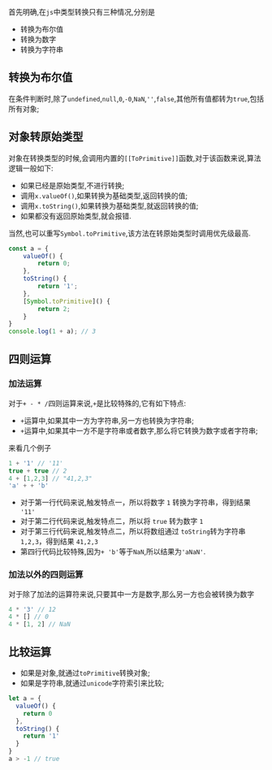 首先明确,在`js`中类型转换只有三种情况,分别是

- 转换为布尔值
- 转换为数字
- 转换为字符串

## 转换为布尔值

在条件判断时,除了`undefined`,`null`,`0`,`-0`,`NaN`,`''`,`false`,其他所有值都转为`true`,包括所有对象;

## 对象转原始类型

对象在转换类型的时候,会调用内置的`[[ToPrimitive]]`函数,对于该函数来说,算法逻辑一般如下:

- 如果已经是原始类型,不进行转换;
- 调用`x.valueOf()`,如果转换为基础类型,返回转换的值;
- 调用`x.toString()`,如果转换为基础类型,就返回转换的值;
- 如果都没有返回原始类型,就会报错.

当然,也可以重写`Symbol.toPrimitive`,该方法在转原始类型时调用优先级最高.

```js
const a = {
    valueOf() {
        return 0;
    },
    toString() {
        return '1';
    },
    [Symbol.toPrimitive]() {
        return 2;
    }
}
console.log(1 + a); // 3
```



## 四则运算

### 加法运算

对于`+ - * /`四则运算来说,`+`是比较特殊的,它有如下特点:

- `+`运算中,如果其中一方为字符串,另一方也转换为字符串;
- `+`运算中,如果其中一方不是字符串或者数字,那么将它转换为数字或者字符串;

来看几个例子

```js
1 + '1' // '11'
true + true // 2
4 + [1,2,3] // "41,2,3"
'a' + + 'b'
```

- 对于第一行代码来说,触发特点一，所以将数字 `1` 转换为字符串，得到结果 `'11'`
- 对于第二行代码来说,触发特点二，所以将 `true` 转为数字 `1`
- 对于第三行代码来说,触发特点二，所以将数组通过 `toString`转为字符串 `1,2,3`，得到结果 `41,2,3`
- 第四行代码比较特殊,因为`+ 'b'`等于`NaN`,所以结果为`'aNaN'`.



### 加法以外的四则运算

对于除了加法的运算符来说,只要其中一方是数字,那么另一方也会被转换为数字

```js
4 * '3' // 12
4 * [] // 0
4 * [1, 2] // NaN
```



## 比较运算

- 如果是对象,就通过`toPrimitive`转换对象;
- 如果是字符串,就通过`unicode`字符索引来比较;

```js
let a = {
  valueOf() {
    return 0
  },
  toString() {
    return '1'
  }
}
a > -1 // true
```

